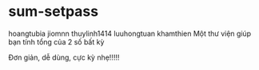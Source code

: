# sum-setpass
hoangtubia
jiomnn
thuylinh1414
luuhongtuan
khamthien
Một thư viện giúp bạn tính tổng của 2 số bất kỳ

Đơn giản, dễ dùng, cực kỳ nhẹ!!!!!
